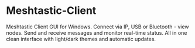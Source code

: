 # Meshtastic-Client
Meshtastic Client GUI for Windows. Connect via IP, USB or Bluetooth - view nodes. Send and receive messages and monitor real-time status. All in one clean interface with light/dark themes and automatic updates.
